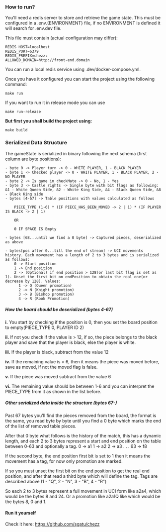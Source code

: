 ### How to run?

You'll need a redis server to store and retrieve the game state. This must be configured in a .env.{ENVIRONMENT} file, if no ENVIRONMENT is defined it will search for .env.dev file.

This file must contain (actual configuration may differ):
```
REDIS_HOST=localhost
REDIS_PORT=6379
REDIS_PREFIX=chezz:
ALLOWED_DOMAIN=http://front-end.domain
```

You can run a local redis service using .dev/docker-compose.yml.


Once you have it configured you can start the project using the following command:

```
make run
```

If you want to run it in release mode you can use

```
make run-release
```

**But first you shall build the project using:**

```
make build
```


### Serialized Data Structure

The gameState is serialized in binary following the next schema (first column are byte positions):

```
- byte 0 -> Player turn -> 0 - WHITE PLAYER, 1 - BLACK PLAYER
- byte 1 -> Checked player -> 0 - WHITE PLAYER, 1 - BLACK PLAYER, 2 - NO PLAYER
- byte 2 -> Is game in checkMate -> 0 - No, 1 - Yes
- byte 3 -> Castle rights -> Single byte with bit flags as following: &1 - White Queen Side, &2 - White King Side, &4 - Black Queen Side, &8 - Black King side 
- bytes [4-67] -> Table positions with values calculated as follows

    PIECE_TYPE (1-6) * (IF PIECE_HAS_BEEN_MOVED -> 2 | 1) * (IF PLAYER IS BLACK -> 2 | 1)

    OR

    0 IF SPACE IS Empty
```

```
- bytes [68...until we find a 0 byte] -> Captured pieces, deserialized as above

- bytes[pos after 0...till the end of stream] -> UCI movements history. Each movement has a length of 2 to 3 bytes and is serialized as follows:
    0 -> Start position
    1 -> End position
    2 -> (Optional) if end position > 128(or last bit flag is set as 1). Unset the first bit on endPosition to obtain the real one(or decrease by 128). Values:
      1 -> Q (Queen promotion)
      2 -> N (Knight promotion)
      3 -> B (Bishop promotion)
      4 -> R (Rook Promotion)
```

##### How the board should be deserialized (bytes 4-67)

**i.** You start by checking if the position is 0, then you set the board position to empty(PIECE_TYPE 0, PLAYER ID 2)

**ii.** If not you check if the value is > 12, if so, the piece belongs to the black player and save that the player is black, else the player is white. 

**iii.** If the player is black, subtract from the value 12

**iv.** If the remaining value is > 6, then it means the piece was moved before, save as moved, if not the moved flag is false.

**v.** If the piece was moved subtract from the value 6

**vi.** The remaining value should be between 1-6 and you can interpret the PIECE_TYPE from it as shown in the list before.

##### Other serialized data inside the structure (bytes 67-)

Past 67 bytes you'll find the pieces removed from the board, the format is the same, you read byte by byte until you find a 0 byte which marks the end of the list of removed table pieces.

After that 0 byte what follows is the history of the match, this has a dynamic length, and each 2 to 3 bytes represent a start and end position on the table between 0-63 and optionally a tag. 
0 -> a1
1 -> a2
2 -> a3
.
.
.
63 -> f8

If the second byte, the end position first bit is set to 1 then it means the movement has a tag, for now only promotion are marked.

If so you must unset the first bit on the end position to get the real end position, and after that read a third byte which will define the tag. Tags are described above (1 - "Q", 2 - "N", 3 - "B", 4 - "R")

So each 2 to 3 bytes represent a full movement in UCI form like a2a4, which would be the bytes 8 and 24. Or a promotion like a2a1Q like which would be the bytes 8, 0 and 1. 


#### Run it yourself

Check it here: https://github.com/sgatu/chezz
